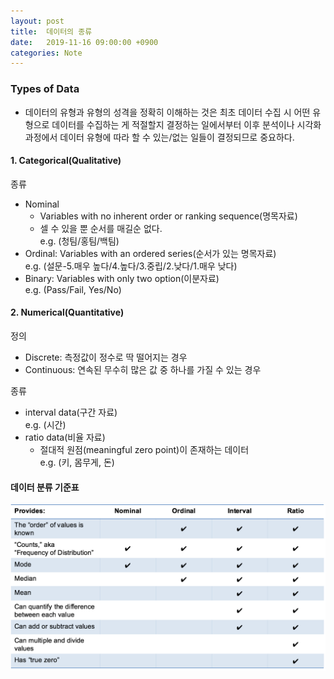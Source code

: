 ```yaml
---
layout: post
title:  데이터의 종류
date:   2019-11-16 09:00:00 +0900
categories: Note
---
```


### Types of Data
- 데이터의 유형과 유형의 성격을 정확히 이해하는 것은 최초 데이터 수집 시 어떤 유형으로 데이터를 수집하는 게 적절할지 결정하는 일에서부터 이후 분석이나 시각화 과정에서 데이터 유형에 따라 할 수 있는/없는 일들이 결정되므로 중요하다.

#### 1. Categorical(Qualitative) 
종류 <br> 
- Nominal <br>
  - Variables with no inherent order or ranking sequence(명목자료) <br>
  - 셀 수 있을 뿐 순서를 매길순 없다. <br>
  e.g. (청팀/홍팀/백팀)<br>
- Ordinal: Variables with an ordered series(순서가 있는 명목자료) <br>
  e.g. (설문-5.매우 높다/4.높다/3.중립/2.낮다/1.매우 낮다) <br>
- Binary: Variables with only two option(이분자료) <br> 
  e.g. (Pass/Fail, Yes/No) <br> 

#### 2. Numerical(Quantitative)
정의<br> 
- Discrete: 측정값이 정수로 딱 떨어지는 경우 <br>
- Continuous: 연속된 무수히 많은 값 중 하나를 가질 수 있는 경우<br> 

종류<br>  
- interval data(구간 자료) <br>
  e.g. (시간) <br>
- ratio data(비율 자료) <br> 
  - 절대적 원점(meaningful zero point)이 존재하는 데이터 <br>
  e.g. (키, 몸무게, 돈) <br> 


#### 데이터 분류 기준표 
![data_type](/images/note/data_type_1.png)

